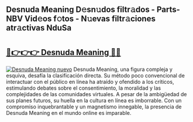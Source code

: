 ## Desnuda Meaning D𝚎sn𝚞dos filtr𝚊dos - Parts-NBV Vid𝚎os f𝚘tos - N𝚞evas filtr𝚊ciones atr𝚊ctivas NduSa

# <h2><a href="http://mbbyli.tromn.icu/?c=Desnuda+Meaning">🔗👉👉👉 Desnuda Meaning 🔗🔗</a></h2>

[![Desnuda Meaning nuevo](https://i.imgur.com/pEAQMta.gif)](http://mbbyli.tromn.icu/?c=Desnuda+Meaning)
Desnuda Meaning, una figura compleja y esquiva, desafía la clasificación directa. Su método poco convencional de interactuar con el público en línea ha atraído y ofendido a los críticos, estimulando debates sobre el consentimiento, la moralidad y las complejidades de las comunidades virtuales. A pesar de la ambigüedad de sus planes futuros, su huella en la cultura en línea es imborrable. Con un compromiso inquebrantable y un magnetismo innegable, la presencia de Desnuda Meaning en el mundo online es imparable.
